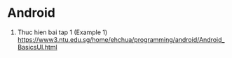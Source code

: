 # Android
1. Thuc hien bai tap 1 (Example 1)
https://www3.ntu.edu.sg/home/ehchua/programming/android/Android_BasicsUI.html
